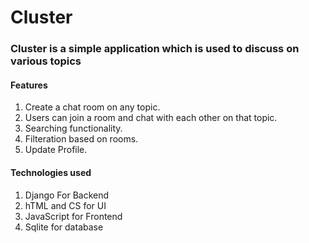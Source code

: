 # Cluster 

### Cluster is a simple application which is used to discuss on various topics

#### Features
1. Create a chat room on any topic.
2. Users can join a room and chat with each other on that topic.
3. Searching functionality.
4. Filteration based on rooms.
5. Update Profile.

#### Technologies used
1. Django For Backend
2. hTML and CS for UI
3. JavaScript for Frontend
4. Sqlite for database

